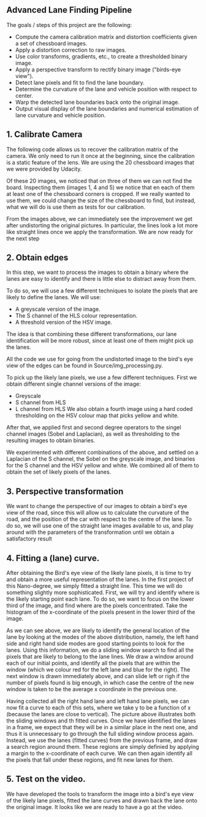 ## Advanced Lane Finding Pipeline

The goals / steps of this project are the following:

* Compute the camera calibration matrix and distortion coefficients given a set of chessboard images.
* Apply a distortion correction to raw images.
* Use color transforms, gradients, etc., to create a thresholded binary image.
* Apply a perspective transform to rectify binary image ("birds-eye view").
* Detect lane pixels and fit to find the lane boundary.
* Determine the curvature of the lane and vehicle position with respect to center.
* Warp the detected lane boundaries back onto the original image.
* Output visual display of the lane boundaries and numerical estimation of lane curvature and vehicle position.

## 1. Calibrate Camera

The following code allows us to recover the calibration matrix of the camera. We only need to run it once at the beginning, since the calibration is a static feature of the lens.
We are using the 20 chessboard images that we were provided by Udacity. 

Of these 20 images, we noticed that on three of them we can not find the board. Inspecting them (images 1, 4 and 5) we notice that en each of them at least one of the chessboard corners is cropped. If we really wanted to use them, we could change the size of the chessboard to find, but instead, what we will do is use them as tests for our calibration.

From the images above, we can immediately see the improvement we get after undistorting the original pictures. In particular, the lines look a lot more like straight lines once we apply the transformation. We are now ready for the next step

## 2. Obtain edges

In this step, we want to process the images to obtain a binary where the lanes are easy to identify and there is little else to distract away from them. 

To do so, we will use a few different techniques to isolate the pixels that are likely to define the lanes.
We will use:
* A greyscale version of the image.
* The S channel of the HLS colour representation.
* A threshold version of the HSV image.

The idea is that combining these different transformations, our lane identification will be more robust, since at least one of them might pick up the lanes.

All the code we use for going from the undistorted image to the bird's eye view of the edges can be found in Source/img_processing.py.

To pick up the likely lane pixels, we use a few different techniques. First we obtain different single channel versions of the image:
* Greyscale
* S channel from HLS
* L channel from HLS
We also obtain a fourth image using a hard coded thresholding on the HSV colour map that picks yellow and white.

After that, we applied first and second degree operators to the singel channel images (Sobel and Laplacian), as well as thresholding to the resulting images to obtain binaries.

We experimented with different combinations of the above, and settled on a Laplacian of the S channel, the Sobel on the greyscale image, and binaries for the S channel and the HSV yellow and white. We combined all of them to obtain the set of likely pixels of the lanes.

## 3. Perspective transformation

We want to change the perspective of our images to obtain a bird's eye view of the road, since this will allow us to calculate the curvature of the road, and the position of the car with respect to the centre of the lane.
To do so, we will use one of the straight lane images available to us, and play around with the parameters of the transformation until we obtain a satisfactory result

## 4. Fitting a (lane) curve.

After obtaining the Bird's eye view of the likely lane pixels, it is time to try and obtain a more useful representation of the lanes. In the first project of this Nano-degree, we simply fitted a straight line. This time we will do something slightly more sophisticated.
First, we will try and identify where is the likely starting point each lane. To do so, we want to focus on the lower third of the image, and find where are the pixels concentrated.
Take the histogram of the x-coordinate of the pixels present in the lower third of the image.

As we can see above, we are likely to identify the general location of the lane by looking at the modes of the above distribution, namely, the left hand side and right hand side modes are good starting points to look for the lanes.
Using this information, we do a sliding window search to find all the pixels that are likely to belong to the lane lines.
We draw a window around each of our initial points, and identify all the pixels that are within the window (which we colour red for the left lane and blue for the right).
The next window is drawn immediately above, and can slide left or righ if the number of pixels found is big enough, in which case the centre of the new window is taken to be the average x coordinate in the previous one.

Having collected all the right hand lane and left hand lane pixels, we can now fit a curve to each of this sets, where we take y to be a function of x (because the lanes are close to vertical). The picture above illustrates both the sliding windows and th fitted curves.
Once we have identified the lanes in a frame, we expect that they will be in a similar place in the next one, and thus it is unnecessary to go through the full sliding window process again. Instead, we use the lanes (fitted curves) from the previous frame, and draw a search region around them. These regions are simply definied by applying a margin to the x-coordinate of each curve. We can then again identify all the pixels that fall under these regions, and fit new lanes for them.

## 5. Test on the video.

We have developed the tools to transform the image into a bird's eye view of the likely lane pixels, fitted the lane curves and drawn back the lane onto the original image. It looks like we are ready to have a go at the video.
